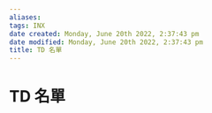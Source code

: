 ```yaml
---
aliases: 
tags: INX
date created: Monday, June 20th 2022, 2:37:43 pm
date modified: Monday, June 20th 2022, 2:37:43 pm
title: TD 名單
---
```


# TD 名單

